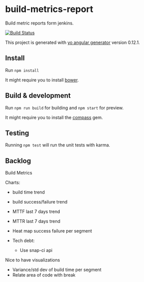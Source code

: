 # build-metrics-report

Build metric reports form jenkins.

[![Build Status](https://snap-ci.com/rcaval/build-metrics-report/branch/master/build_image)](https://snap-ci.com/rcaval/build-metrics-report/branch/master)

This project is generated with [yo angular generator](https://github.com/yeoman/generator-angular) version 0.12.1.

## Install

Run `npm install`

It might require you to install [bower](http://bower.io/#install-bower).

## Build & development

Run `npm run build` for building and `npm start` for preview.

It might require you to install the [compass](http://compass-style.org/install/) gem.

## Testing

Running `npm test` will run the unit tests with karma.

## Backlog

Build Metrics

Charts:

- build time trend
- build success/failure trend
- MTTF last 7 days trend
- MTTR last 7 days trend
- Heat map success failure per segment

- Tech debt:

  - Use snap-ci api

Nice to have visualizations

- Variance/std dev of build time per segment
- Relate area of code with break
